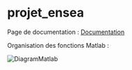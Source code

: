 projet_ensea
============

Page de documentation : [Documentation]

[Documentation]:http://benoitfragit.github.io/projet_ensea/ "Documentation"

Organisation des fonctions Matlab :



![DiagramMatlab](https://github.com/benoitfragit/projet_ensea/master/resources/Documentation/docMatlab/schemaMATLAB.jpg)

